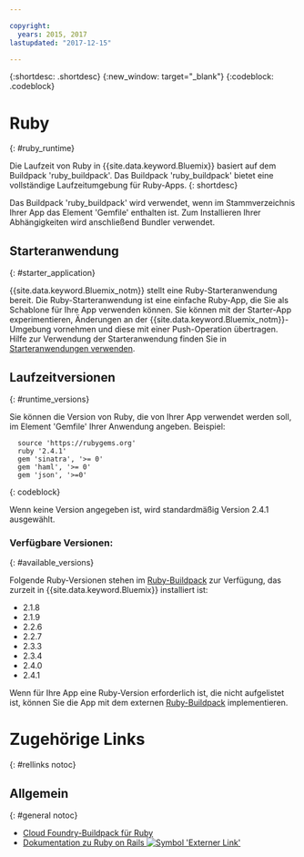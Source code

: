 ```yaml
---

copyright:
  years: 2015, 2017
lastupdated: "2017-12-15"

---
```


{:shortdesc: .shortdesc}
{:new_window: target="_blank"}
{:codeblock: .codeblock}

# Ruby
{: #ruby_runtime}

Die Laufzeit von Ruby in {{site.data.keyword.Bluemix}} basiert auf dem Buildpack 'ruby_buildpack'.
Das Buildpack 'ruby_buildpack' bietet eine vollständige Laufzeitumgebung für Ruby-Apps.
{: shortdesc}

Das Buildpack 'ruby_buildpack' wird verwendet, wenn im Stammverzeichnis Ihrer App das Element 'Gemfile' enthalten ist. Zum Installieren Ihrer Abhängigkeiten wird anschließend Bundler verwendet.

## Starteranwendung
{: #starter_application}

{{site.data.keyword.Bluemix_notm}} stellt eine Ruby-Starteranwendung bereit.  Die Ruby-Starteranwendung ist eine einfache Ruby-App, die Sie als Schablone für Ihre App verwenden können. Sie können mit der Starter-App experimentieren, Änderungen an der {{site.data.keyword.Bluemix_notm}}-Umgebung vornehmen und diese mit einer Push-Operation übertragen.  Hilfe zur Verwendung der Starteranwendung finden Sie in [Starteranwendungen verwenden](/docs/cfapps/starter_app_usage.html).

## Laufzeitversionen
{: #runtime_versions}

Sie können die Version von Ruby, die von Ihrer App verwendet werden soll, im Element 'Gemfile' Ihrer Anwendung angeben. Beispiel:

```
  source 'https://rubygems.org'
  ruby '2.4.1'
  gem 'sinatra', '>= 0'
  gem 'haml', '>= 0'
  gem 'json', '>=0'
```
{: codeblock}

Wenn keine Version angegeben ist, wird standardmäßig Version 2.4.1 ausgewählt.

### Verfügbare Versionen:
{: #available_versions}

Folgende Ruby-Versionen stehen im [Ruby-Buildpack](https://github.com/cloudfoundry/ruby-buildpack/releases/tag/v1.6.34) zur Verfügung, das zurzeit in {{site.data.keyword.Bluemix}} installiert ist:

* 2.1.8
* 2.1.9
* 2.2.6
* 2.2.7
* 2.3.3
* 2.3.4
* 2.4.0
* 2.4.1

Wenn für Ihre App eine Ruby-Version erforderlich ist, die nicht aufgelistet ist, können Sie die App mit dem externen [Ruby-Buildpack](https://github.com/cloudfoundry/ruby-buildpack) implementieren.

# Zugehörige Links
{: #rellinks notoc}
## Allgemein
{: #general notoc}
* [Cloud Foundry-Buildpack für Ruby](https://github.com/cloudfoundry/cf-buildpack-ruby)
* [Dokumentation zu Ruby on Rails ![Symbol 'Externer Link'](../../icons/launch-glyph.svg "Symbol 'Externer Link'")](http://api.rubyonrails.org/)
